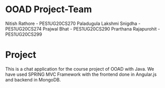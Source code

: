 # OOAD Project-Team
Nitish Rathore - PES1UG20CS270
Paladugula Lakshmi Snigdha - PES1UG20CS274
Prajwal Bhat - PES1UG20CS290
Prarthana Rajapurohit - PES1UG20CS299

# Project
This is a chat application for the course project of OOAD with Java. We have used SPRING MVC Framework with the frontend done in Angular.js and backend in MongoDB.

